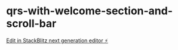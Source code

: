 # qrs-with-welcome-section-and-scroll-bar

[Edit in StackBlitz next generation editor ⚡️](https://stackblitz.com/~/github.com/qrsolutions2/qrs-with-welcome-section-and-scroll-bar)